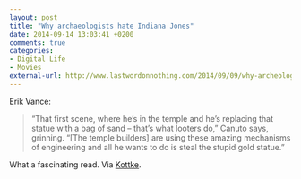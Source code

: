 ```yaml
---
layout: post
title: "Why archaeologists hate Indiana Jones"
date: 2014-09-14 13:03:41 +0200
comments: true
categories: 
- Digital Life
- Movies
external-url: http://www.lastwordonnothing.com/2014/09/09/why-archeologists-hate-indiana-jones/
---
```


Erik Vance:

> “That first scene, where he’s in the temple and he’s replacing that statue with a bag of sand – that’s what looters do,” Canuto says, grinning. “[The temple builders] are using these amazing mechanisms of engineering and all he wants to do is steal the stupid gold statue.”

What a fascinating read. Via [Kottke](http://kottke.org/14/09/why-archaeologists-hate-indiana-jones).